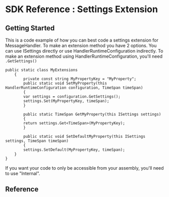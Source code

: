 # SDK Reference : Settings Extension

## Getting Started

This is a code example of how you can best code a settings extension for MessageHandler.
To make an extension method you have 2 options. You can use ISettings directly or use HandlerRuntimeConfiguration indirectly.
To make an extension method using HandlerRuntimeConfiguration, you'll need `.GetSettings()`

<!-- Start Code block -->
	public static class MyExtensions
    	{
        	private const string MyPropertyKey = "MyProperty";
	        public static void SetMyProperty(this HandlerRuntimeConfiguration configuration, TimeSpan timeSpan)
        	{
			var settings = configuration.GetSettings();
			settings.Set(MyPropertyKey, timeSpan);
        	}

	        public static TimeSpan GetMyProperty(this ISettings settings)
        	{
			return settings.Get<TimeSpan>(MyPropertyKey);
        	}

	        public static void SetDefaultMyProperty(this ISettings settings, TimeSpan timeSpan)
        	{
			settings.SetDefault(MyPropertyKey, timeSpan);
		}
    }
<!-- End Code Block -->

If you want your code to only be accessible from your assembly, you'll need to use "Internal".


## Reference